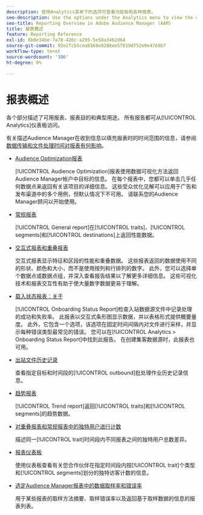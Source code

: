 ```yaml
---
description: 使用Analytics菜单下的选项可查看功能板和各种报表。
seo-description: Use the options under the Analytics menu to view the dashboard and various reports in Adobe Audience Manager (AAM).
seo-title: Reporting Overview in Adobe Audience Manager (AAM)
title: 报表概述
feature: Reporting Reference
exl-id: 8b0e34be-7a78-426c-a295-5e58a3462d64
source-git-commit: 92e2fcb5cea6560e9288ee5f819df52e9e4768b7
workflow-type: tm+mt
source-wordcount: '386'
ht-degree: 0%

---
```


# 报表概述

各个部分描述了可用报表、报表目的和典型用途。 所有报告都可从[!UICONTROL Analytics]仪表板访问。

有关描述Audience Manager在收到信息以填充报表时的时间范围的信息，请参阅[数据传输和文件处理时间对报表有何影响](/help/using/reference/reporting-file-transfer-timeframe.md)。

* [Audience Optimization报表](/help/using/reporting/audience-optimization-reports/audience-optimization-reports.md)

  [!UICONTROL Audience Optimization]报表使用数据可视化方法返回Audience Manager帐户中目标的信息。 在每个报表中，您都可以单击几乎任何数据点来返回有关该项目的详细信息。 这些受众优化见解可以应用于广告和发布渠道中的多个用例，但默认情况下不可用。 请联系您的Audience Manager顾问以开始使用。

* [常规报表](/help/using/reporting/general-reports.md)

  [!UICONTROL General report]在[!UICONTROL traits]、[!UICONTROL segments]和[!UICONTROL destinations]上返回性能数据。

* [交互式报表和重叠报表](/help/using/reporting/dynamic-reports/dynamic-reports.md)

  交互式报表显示特征和区段的性能和重叠数据。 这些报表返回的数据使用不同的形状、颜色和大小，而不是使用按列和行排列的数字。 此外，您可以选择单个数据点或数据点组，并深入查看报告结果以了解更多详细信息。 这些可视化技术和报表交互性有助于使大量数字数据更易于理解。

* [载入状态报表：关于](/help/using/reporting/onboarding-status-report.md)

  [!UICONTROL Onboarding Status Report]检查入站数据源文件中记录处理的成功和失败率。 此报表以交互式条形图显示数据，并以表格形式提供概要量度。 此外，它包含一个选项，该选项在固定时间间隔内对文件进行采样，并显示每种错误类型最常见的错误。 您可以在[!UICONTROL Analytics > Onboarding Status Report]中找到此报告。 在创建集客数据源时，此报表也可用。

* [出站文件历史记录](/help/using/reporting/outbound-history-report.md)

  查看指定目标和时间段的[!UICONTROL outbound]批处理作业历史记录信息。

* [趋势报表](/help/using/reporting/trend-reports.md)

  [!UICONTROL Trend report]返回[!UICONTROL traits]和[!UICONTROL segments]的趋势数据。

* [对重叠报表和常规报表中的独特用户进行计数](/help/using/reporting/unique-user-counts.md)

  描述同一[!UICONTROL trait]时间段内不同报表之间的独特用户总数差异。

* [报表仪表板](/help/using/reporting/trend-reports.md)

  使用仪表板查看有关您合作伙伴在指定时间段内按[!UICONTROL trait]个类型和[!UICONTROL segments]划分的独特访客计数的信息。

* [选定Audience Manager报表中的数据取样率和错误率](/help/using/reporting/report-sampling.md)

  用于某些报表的取样方法摘要、取样错误率以及返回基于取样数据的信息的报表列表。
